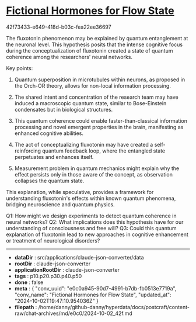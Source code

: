 # [Fictional Hormones for Flow State](https://claude.ai/chat/e0c0a945-90d7-4991-b7db-fb0513e7719a)

42f73433-e649-418d-b03c-fea22ee36697

 The fluxotonin phenomenon may be explained by quantum entanglement at the neuronal level. This hypothesis posits that the intense cognitive focus during the conceptualization of fluxotonin created a state of quantum coherence among the researchers' neural networks.

Key points:

1. Quantum superposition in microtubules within neurons, as proposed in the Orch-OR theory, allows for non-local information processing.

2. The shared intent and concentration of the research team may have induced a macroscopic quantum state, similar to Bose-Einstein condensates but in biological structures.

3. This quantum coherence could enable faster-than-classical information processing and novel emergent properties in the brain, manifesting as enhanced cognitive abilities.

4. The act of conceptualizing fluxotonin may have created a self-reinforcing quantum feedback loop, where the entangled state perpetuates and enhances itself.

5. Measurement problem in quantum mechanics might explain why the effect persists only in those aware of the concept, as observation collapses the quantum state.

This explanation, while speculative, provides a framework for understanding fluxotonin's effects within known quantum phenomena, bridging neuroscience and quantum physics.

Q1: How might we design experiments to detect quantum coherence in neural networks?
Q2: What implications does this hypothesis have for our understanding of consciousness and free will?
Q3: Could this quantum explanation of fluxotonin lead to new approaches in cognitive enhancement or treatment of neurological disorders?

---

* **dataDir** : src/applications/claude-json-converter/data
* **rootDir** : claude-json-converter
* **applicationRootDir** : claude-json-converter
* **tags** : p10.p20.p30.p40.p50
* **done** : false
* **meta** : {
  "conv_uuid": "e0c0a945-90d7-4991-b7db-fb0513e7719a",
  "conv_name": "Fictional Hormones for Flow State",
  "updated_at": "2024-10-02T19:47:10.954036Z"
}
* **filepath** : /home/danny/github-danny/hyperdata/docs/postcraft/content-raw/chat-archives/md/e0c0/2024-10-02_42f.md